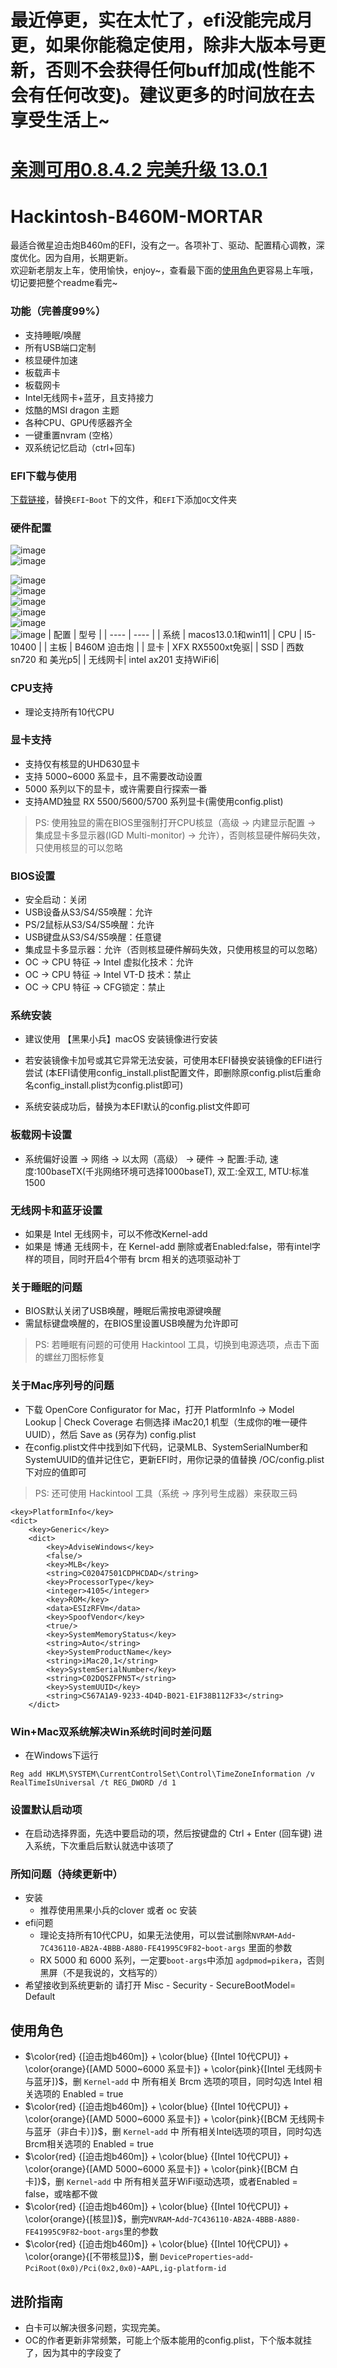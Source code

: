 
# 最近停更，实在太忙了，efi没能完成月更，如果你能稳定使用，除非大版本号更新，否则不会获得任何buff加成(性能不会有任何改变)。建议更多的时间放在去享受生活上~

# [亲测可用0.8.4.2 完美升级 13.0.1](https://github.com/leggod/Hackintosh-B460M-MORTAR/issues/7)
# Hackintosh-B460M-MORTAR
最适合微星迫击炮B460m的EFI，没有之一。各项补丁、驱动、配置精心调教，深度优化。因为自用，长期更新。<br>
欢迎新老朋友上车，使用愉快，enjoy~，查看最下面的<a href="#use">使用角色</a>更容易上车哦，切记要把整个readme看完~

### 功能（完善度99%）
- 支持睡眠/唤醒
- 所有USB端口定制
- 核显硬件加速
- 板载声卡
- 板载网卡
- Intel无线网卡+蓝牙，且支持接力
- 炫酷的MSI dragon 主题
- 各种CPU、GPU传感器齐全
- 一键重置nvram (空格）
- 双系统记忆启动（ctrl+回车)

### EFI下载与使用
[下载链接](https://github.com/leggod/Hackintosh-B460M-MORTAR/releases)，替换`EFI`-`Boot` 下的文件，和`EFI`下添加`OC`文件夹

### 硬件配置
![image](https://user-images.githubusercontent.com/20152324/201505113-77ce05b7-3e8f-4f99-8153-778ef88c6b0c.png)
<br>
![image](https://user-images.githubusercontent.com/20152324/201656656-075f54e9-ab61-4aa0-b60a-20cd20a13cce.png)

![image](https://user-images.githubusercontent.com/20152324/201659173-fed75908-d24c-46e7-9138-76922168a8a0.png)
<br>![image](./image/img2.png)
<br>![image](./image/image.png)
<br>![image](./image/WeChat045e3e93ee4109efc663ca926c4e653c.png)
<br>![image](./image/WeChat8fd4b734aaef4213afad2a11a8aca56e.png)
<br>![image](./image/WeChat67f3376ebd896d2bbb6f5e4d4bbe937e.png)
|  配置   | 型号  |
|  ----  | ----  |
| 系统 | macos13.0.1和win11|
| CPU  | I5-10400 |
| 主板  | B460M 迫击炮 |
| 显卡 | XFX RX5500xt免驱|
| SSD | 西数sn720 和 美光p5|
| 无线网卡| intel ax201 支持WiFi6|

### CPU支持
- 理论支持所有10代CPU

### 显卡支持
- 支持仅有核显的UHD630显卡
- 支持 5000~6000 系显卡，且不需要改动设置
- 5000 系列以下的显卡，或许需要自行探索一番
- 支持AMD独显 RX 5500/5600/5700 系列显卡(需使用config.plist)
> PS: 使用独显的需在BIOS里强制打开CPU核显（高级 -> 内建显示配置 -> 集成显卡多显示器(IGD Multi-monitor) -> 允许），否则核显硬件解码失效，只使用核显的可以忽略


### BIOS设置

* 安全启动：关闭
* USB设备从S3/S4/S5唤醒：允许
* PS/2鼠标从S3/S4/S5唤醒：允许
* USB键盘从S3/S4/S5唤醒：任意键
* 集成显卡多显示器：允许（否则核显硬件解码失效，只使用核显的可以忽略）
* OC -> CPU 特征 -> Intel 虚拟化技术：允许
* OC -> CPU 特征 -> Intel VT-D 技术：禁止
* OC -> CPU 特征 -> CFG锁定：禁止


### 系统安装
* 建议使用 【黑果小兵】macOS 安装镜像进行安装

* 若安装镜像卡加号或其它异常无法安装，可使用本EFI替换安装镜像的EFI进行尝试
(本EFI请使用config_install.plist配置文件，即删除原config.plist后重命名config_install.plist为config.plist即可)

* 系统安装成功后，替换为本EFI默认的config.plist文件即可


### 板载网卡设置
* 系统偏好设置 -> 网络 -> 以太网（高级） -> 硬件 -> 配置:手动, 速度:100baseTX(千兆网络环境可选择1000baseT), 双工:全双工, MTU:标准1500

### 无线网卡和蓝牙设置
* 如果是 Intel 无线网卡，可以不修改Kernel-add
* 如果是 博通 无线网卡，在 Kernel-add 删除或者Enabled:false，带有intel字样的项目，同时开启4个带有 brcm 相关的选项驱动补丁

### 关于睡眠的问题
* BIOS默认关闭了USB唤醒，睡眠后需按电源键唤醒
* 需鼠标键盘唤醒的，在BIOS里设置USB唤醒为允许即可
> PS: 若睡眠有问题的可使用 Hackintool 工具，切换到电源选项，点击下面的螺丝刀图标修复

### 关于Mac序列号的问题
* 下载 OpenCore Configurator for Mac，打开 PlatformInfo -> Model Lookup | Check Coverage 右侧选择 iMac20,1 机型（生成你的唯一硬件UUID），然后 Save as (另存为) config.plist
* 在config.plist文件中找到如下代码，记录MLB、SystemSerialNumber和SystemUUID的值并记住它，更新EFI时，用你记录的值替换 /OC/config.plist 下对应的值即可
> PS: 还可使用 Hackintool 工具（系统 -> 序列号生成器）来获取三码

```
<key>PlatformInfo</key>
<dict>
    <key>Generic</key>
    <dict>
        <key>AdviseWindows</key>
        <false/>
        <key>MLB</key>
        <string>C02047501CDPHCDAD</string>
        <key>ProcessorType</key>
        <integer>4105</integer>
        <key>ROM</key>
        <data>ESIzRFVm</data>
        <key>SpoofVendor</key>
        <true/>
        <key>SystemMemoryStatus</key>
        <string>Auto</string>
        <key>SystemProductName</key>
        <string>iMac20,1</string>
        <key>SystemSerialNumber</key>
        <string>C02DQSZFPN5T</string>
        <key>SystemUUID</key>
        <string>C567A1A9-9233-4D4D-B021-E1F38B112F33</string>
    </dict>
```

### Win+Mac双系统解决Win系统时间时差问题
* 在Windows下运行
```
Reg add HKLM\SYSTEM\CurrentControlSet\Control\TimeZoneInformation /v RealTimeIsUniversal /t REG_DWORD /d 1
```

### 设置默认启动项
* 在启动选择界面，先选中要启动的项，然后按键盘的 Ctrl + Enter (回车键) 进入系统，下次重启后默认就选中该项了

### 所知问题（持续更新中）
- 安装
    - 推荐使用黑果小兵的clover 或者 oc 安装
- efi问题
    - 理论支持所有10代CPU，如果无法使用，可以尝试删除`NVRAM`-`Add`-`7C436110-AB2A-4BBB-A880-FE41995C9F82`-`boot-args` 里面的参数
    - RX 5000 和 6000 系列，一定要`boot-args`中添加 `agdpmod=pikera`，否则黑屏（不是我说的，文档写的）
- 希望接收到系统更新的 请打开 Misc - Security - SecureBootModel= Default

## <a id="use">使用角色</a>
- $\color{red} {[迫击炮b460m]}  + \color{blue} {[Intel 10代CPU]} + \color{orange}{[AMD 5000~6000 系显卡]} + \color{pink}{[Intel 无线网卡与蓝牙]}$，删 `Kernel`-`add` 中 所有相关 Brcm 选项的项目，同时勾选 Intel 相关选项的 Enabled = true
- $\color{red} {[迫击炮b460m]} +  \color{blue} {[Intel 10代CPU]} + \color{orange}{[AMD 5000~6000 系显卡]} + \color{pink}{[BCM 无线网卡与蓝牙（非白卡）]}$，删 `Kernel`-`add` 中 所有相关Intel选项的项目，同时勾选Brcm相关选项的 Enabled = true
- $\color{red} {[迫击炮b460m]} +  \color{blue} {[Intel 10代CPU]} + \color{orange}{[AMD 5000~6000 系显卡]} + \color{pink}{[BCM 白卡]}$，删 `Kernel`-`add` 中 所有相关蓝牙WiFi驱动选项，或者Enabled = false，或啥都不做
- $\color{red} {[迫击炮b460m]} +  \color{blue} {[Intel 10代CPU]} + \color{orange}{[核显]}$，删完`NVRAM`-`Add`-`7C436110-AB2A-4BBB-A880-FE41995C9F82`-`boot-args`里的参数
- $\color{red} {[迫击炮b460m]} +  \color{blue} {[Intel 10代CPU]} + \color{orange}{[不带核显]}$，删 `DeviceProperties`-`add`-`PciRoot(0x0)/Pci(0x2,0x0)`-`AAPL,ig-platform-id`
## 进阶指南
- 白卡可以解决很多问题，实现完美。
- OC的作者更新非常频繁，可能上个版本能用的config.plist，下个版本就挂了，因为其中的字段变了
